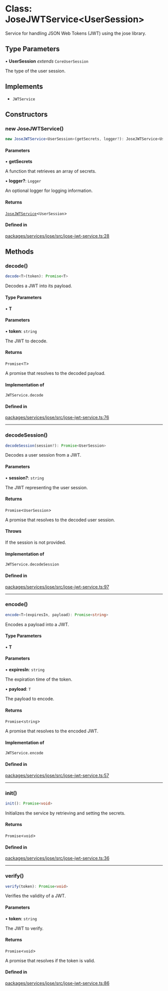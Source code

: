 # Class: JoseJWTService\<UserSession\>

Service for handling JSON Web Tokens (JWT) using the jose library.

## Type Parameters

• **UserSession** *extends* `CoreUserSession`

The type of the user session.

## Implements

- `JWTService`

## Constructors

### new JoseJWTService()

```ts
new JoseJWTService<UserSession>(getSecrets, logger?): JoseJWTService<UserSession>
```

#### Parameters

• **getSecrets**

A function that retrieves an array of secrets.

• **logger?**: `Logger`

An optional logger for logging information.

#### Returns

[`JoseJWTService`](JoseJWTService.md)\<`UserSession`\>

#### Defined in

[packages/services/jose/src/jose-jwt-service.ts:28](https://github.com/vramework/vramework/blob/effbb4c429219b23928f1b1f0fcdb2fd3899355c/packages/services/jose/src/jose-jwt-service.ts#L28)

## Methods

### decode()

```ts
decode<T>(token): Promise<T>
```

Decodes a JWT into its payload.

#### Type Parameters

• **T**

#### Parameters

• **token**: `string`

The JWT to decode.

#### Returns

`Promise`\<`T`\>

A promise that resolves to the decoded payload.

#### Implementation of

`JWTService.decode`

#### Defined in

[packages/services/jose/src/jose-jwt-service.ts:76](https://github.com/vramework/vramework/blob/effbb4c429219b23928f1b1f0fcdb2fd3899355c/packages/services/jose/src/jose-jwt-service.ts#L76)

***

### decodeSession()

```ts
decodeSession(session?): Promise<UserSession>
```

Decodes a user session from a JWT.

#### Parameters

• **session?**: `string`

The JWT representing the user session.

#### Returns

`Promise`\<`UserSession`\>

A promise that resolves to the decoded user session.

#### Throws

If the session is not provided.

#### Implementation of

`JWTService.decodeSession`

#### Defined in

[packages/services/jose/src/jose-jwt-service.ts:97](https://github.com/vramework/vramework/blob/effbb4c429219b23928f1b1f0fcdb2fd3899355c/packages/services/jose/src/jose-jwt-service.ts#L97)

***

### encode()

```ts
encode<T>(expiresIn, payload): Promise<string>
```

Encodes a payload into a JWT.

#### Type Parameters

• **T**

#### Parameters

• **expiresIn**: `string`

The expiration time of the token.

• **payload**: `T`

The payload to encode.

#### Returns

`Promise`\<`string`\>

A promise that resolves to the encoded JWT.

#### Implementation of

`JWTService.encode`

#### Defined in

[packages/services/jose/src/jose-jwt-service.ts:57](https://github.com/vramework/vramework/blob/effbb4c429219b23928f1b1f0fcdb2fd3899355c/packages/services/jose/src/jose-jwt-service.ts#L57)

***

### init()

```ts
init(): Promise<void>
```

Initializes the service by retrieving and setting the secrets.

#### Returns

`Promise`\<`void`\>

#### Defined in

[packages/services/jose/src/jose-jwt-service.ts:36](https://github.com/vramework/vramework/blob/effbb4c429219b23928f1b1f0fcdb2fd3899355c/packages/services/jose/src/jose-jwt-service.ts#L36)

***

### verify()

```ts
verify(token): Promise<void>
```

Verifies the validity of a JWT.

#### Parameters

• **token**: `string`

The JWT to verify.

#### Returns

`Promise`\<`void`\>

A promise that resolves if the token is valid.

#### Defined in

[packages/services/jose/src/jose-jwt-service.ts:86](https://github.com/vramework/vramework/blob/effbb4c429219b23928f1b1f0fcdb2fd3899355c/packages/services/jose/src/jose-jwt-service.ts#L86)
